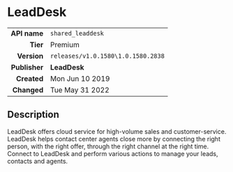 # LeadDesk
| | |
|-:|-|
|**API name**|`shared_leaddesk`|
|**Tier**|Premium|
|**Version**|`releases/v1.0.1580\1.0.1580.2838`|
|**Publisher**|**LeadDesk**|
|**Created**|Mon Jun 10 2019|
|**Changed**|Tue May 31 2022|

## Description
LeadDesk offers cloud service for high-volume sales and customer-service. LeadDesk helps contact center agents close more by connecting the right person, with the right offer, through the right channel at the right time. Connect to LeadDesk and perform various actions to manage your leads, contacts and agents.
